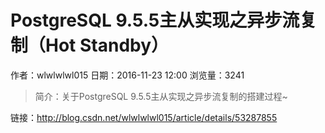 # PostgreSQL 9.5.5主从实现之异步流复制（Hot Standby）
作者：wlwlwlwl015
日期：2016-11-23 12:00
浏览量：3241
> 简介：关于PostgreSQL 9.5.5主从实现之异步流复制的搭建过程~

 链接：http://blog.csdn.net/wlwlwlwl015/article/details/53287855
